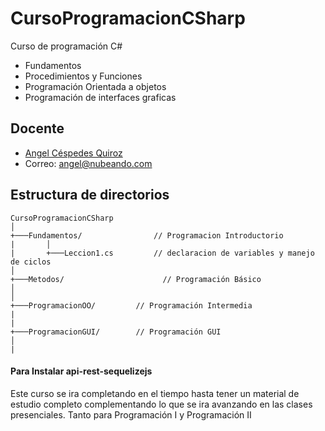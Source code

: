 # CursoProgramacionCSharp
Curso de programación C#

* Fundamentos
* Procedimientos y Funciones
* Programación Orientada a objetos
* Programación de interfaces graficas

## Docente

*  [Angel Céspedes Quiroz](https://bo.linkedin.com/in/acq1305)
*  Correo:  <angel@nubeando.com>

## Estructura de directorios

```
CursoProgramacionCSharp
│
+───Fundamentos/				// Programacion Introductorio
|		│   
|		+───Leccion1.cs			// declaracion de variables y manejo de ciclos
│   
+───Metodos/					  // Programación Básico
│				
│
+───ProgramacionOO/			// Programación Intermedia
|
|
+───ProgramacionGUI/		// Programación GUI
│				
|
```

#### Para Instalar api-rest-sequelizejs

Este curso se ira completando en el tiempo hasta tener un material de estudio completo 
complementando lo que se ira avanzando en las clases presenciales.
Tanto para Programación I y Programación II
